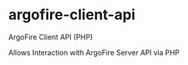argofire-client-api
===================

ArgoFire Client API (PHP)


Allows Interaction with ArgoFire Server API via PHP
